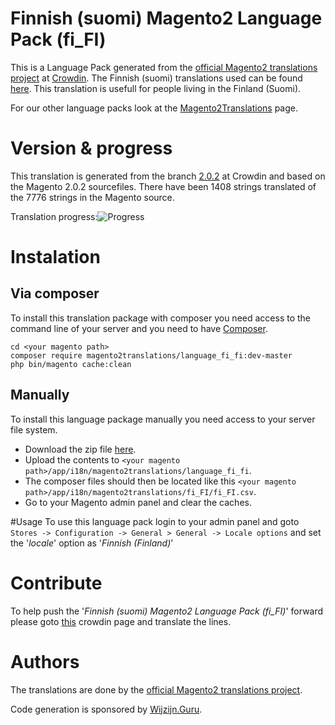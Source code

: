 # Finnish (suomi) Magento2 Language Pack (fi_FI)
This is a Language Pack generated from the [official Magento2 translations project](https://crowdin.com/project/magento-2) at [Crowdin](https://crowdin.com).
The Finnish (suomi) translations used can be found [here](https://crowdin.com/project/magento-2/fi).
This translation is usefull for people living in the Finland (Suomi).

For our other language packs look at the [Magento2Translations](http://magento2translations.github.io/) page.

# Version & progress
This translation is generated from the branch [2.0.2](https://crowdin.com/project/magento-2/fi#/2.0.2) at Crowdin and based on the Magento 2.0.2 sourcefiles.
There have been  1408 strings translated of the 7776 strings in the Magento source.

Translation progress:![Progress](http://progressed.io/bar/18)

# Instalation
## Via composer
To install this translation package with composer you need access to the command line of your server and you need to have [Composer](https://getcomposer.org).
```
cd <your magento path>
composer require magento2translations/language_fi_fi:dev-master
php bin/magento cache:clean
```
## Manually
To install this language package manually you need access to your server file system.
* Download the zip file [here](https://github.com/Magento2Translations/language_fi_fi/archive/master.zip).
* Upload the contents to `<your magento path>/app/i18n/magento2translations/language_fi_fi`.
* The composer files should then be located like this `<your magento path>/app/i18n/magento2translations/fi_FI/fi_FI.csv`.
* Go to your Magento admin panel and clear the caches.

#Usage
To use this language pack login to your admin panel and goto `Stores -> Configuration -> General > General -> Locale options` and set the '*locale*' option as '*Finnish (Finland)*'

# Contribute
To help push the '*Finnish (suomi) Magento2 Language Pack (fi_FI)*' forward please goto [this](https://crowdin.com/project/magento-2/fi) crowdin page and translate the lines.

# Authors
The translations are done by the [official Magento2 translations project](https://crowdin.com/project/magento-2).

Code generation is sponsored by [Wijzijn.Guru](http://www.wijzijn.guru/).